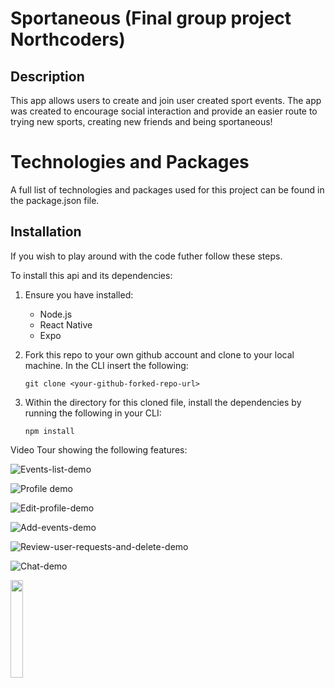 # Sportaneous (Final group project Northcoders)

## Description

This app allows users to create and join user created sport events. The app was created to encourage social interaction and provide an easier route to trying new sports, creating new friends and being sportaneous!

# Technologies and Packages

A full list of technologies and packages used for this project can be found in the package.json file.

## Installation

If you wish to play around with the code futher follow these steps.

To install this api and its dependencies:

1.  Ensure you have installed:
    - Node.js
    - React Native
    - Expo
2.  Fork this repo to your own github account and clone to your local machine. In the CLI insert the following:

        git clone <your-github-forked-repo-url>

3.  Within the directory for this cloned file, install the dependencies by running the following in your CLI:

        npm install

Video Tour showing the following features:

![Events-list-demo](https://github.com/WillWatkins/Sportaneous/blob/main/gifs/events.gif)

![Profile demo](https://github.com/WillWatkins/Sportaneous/blob/main/gifs/profile.gif)

![Edit-profile-demo](https://github.com/WillWatkins/Sportaneous/blob/main/gifs/edit_profile.gif)

![Add-events-demo](https://github.com/WillWatkins/Sportaneous/blob/main/gifs/add_event.gif)

![Review-user-requests-and-delete-demo](https://github.com/WillWatkins/Sportaneous/blob/main/gifs/review_and_delete.gif)

![Chat-demo](https://github.com/WillWatkins/Sportaneous/blob/main/gifs/chat.gif)

<img src="./gifs/events.gif" width="20%" height="20%"/>
